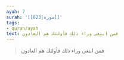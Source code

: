 ```yaml
---
ayah: 7
surah: '[[023|سورة]]'
tags:
- quran/ayah
text: فمن ابتغى وراء ذلك فأولئك هم العادون
---
```

> فمن ابتغى وراء ذلك فأولئك هم العادون
